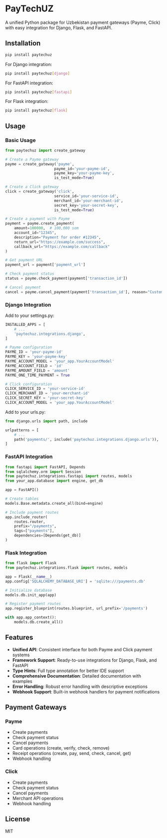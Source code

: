 # PayTechUZ

A unified Python package for Uzbekistan payment gateways (Payme, Click) with easy integration for Django, Flask, and FastAPI.

## Installation

```bash
pip install paytechuz
```

For Django integration:
```bash
pip install paytechuz[django]
```

For FastAPI integration:
```bash
pip install paytechuz[fastapi]
```

For Flask integration:
```bash
pip install paytechuz[flask]
```

## Usage

### Basic Usage

```python
from paytechuz import create_gateway

# Create a Payme gateway
payme = create_gateway('payme', 
                      payme_id='your-payme-id', 
                      payme_key='your-payme-key',
                      is_test_mode=True)

# Create a Click gateway
click = create_gateway('click',
                      service_id='your-service-id',
                      merchant_id='your-merchant-id',
                      secret_key='your-secret-key',
                      is_test_mode=True)

# Create a payment with Payme
payment = payme.create_payment(
    amount=100000,  # 100,000 som
    account_id="12345",
    description="Payment for order #12345",
    return_url="https://example.com/success",
    callback_url="https://example.com/callback"
)

# Get payment URL
payment_url = payment['payment_url']

# Check payment status
status = payme.check_payment(payment['transaction_id'])

# Cancel payment
cancel = payme.cancel_payment(payment['transaction_id'], reason="Customer request")
```

### Django Integration

Add to your settings.py:
```python
INSTALLED_APPS = [
    # ...
    'paytechuz.integrations.django',
]

# Payme configuration
PAYME_ID = 'your-payme-id'
PAYME_KEY = 'your-payme-key'
PAYME_ACCOUNT_MODEL = 'your_app.YourAccountModel'
PAYME_ACCOUNT_FIELD = 'id'
PAYME_AMOUNT_FIELD = 'amount'
PAYME_ONE_TIME_PAYMENT = True

# Click configuration
CLICK_SERVICE_ID = 'your-service-id'
CLICK_MERCHANT_ID = 'your-merchant-id'
CLICK_SECRET_KEY = 'your-secret-key'
CLICK_ACCOUNT_MODEL = 'your_app.YourAccountModel'
```

Add to your urls.py:
```python
from django.urls import path, include

urlpatterns = [
    # ...
    path('payments/', include('paytechuz.integrations.django.urls')),
]
```

### FastAPI Integration

```python
from fastapi import FastAPI, Depends
from sqlalchemy.orm import Session
from paytechuz.integrations.fastapi import routes, models
from your_app.database import engine, get_db

app = FastAPI()

# Create tables
models.Base.metadata.create_all(bind=engine)

# Include payment routes
app.include_router(
    routes.router,
    prefix="/payments",
    tags=["payments"],
    dependencies=[Depends(get_db)]
)
```

### Flask Integration

```python
from flask import Flask
from paytechuz.integrations.flask import routes, models

app = Flask(__name__)
app.config['SQLALCHEMY_DATABASE_URI'] = 'sqlite:///payments.db'

# Initialize database
models.db.init_app(app)

# Register payment routes
app.register_blueprint(routes.blueprint, url_prefix='/payments')

with app.app_context():
    models.db.create_all()
```

## Features

- **Unified API**: Consistent interface for both Payme and Click payment systems
- **Framework Support**: Ready-to-use integrations for Django, Flask, and FastAPI
- **Type Hints**: Full type annotation for better IDE support
- **Comprehensive Documentation**: Detailed documentation with examples
- **Error Handling**: Robust error handling with descriptive exceptions
- **Webhook Support**: Built-in webhook handlers for payment notifications

## Payment Gateways

### Payme

- Create payments
- Check payment status
- Cancel payments
- Card operations (create, verify, check, remove)
- Receipt operations (create, pay, send, check, cancel, get)
- Webhook handling

### Click

- Create payments
- Check payment status
- Cancel payments
- Merchant API operations
- Webhook handling

## License

MIT
